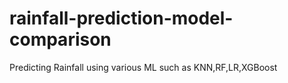 # rainfall-prediction-model-comparison
Predicting Rainfall using various ML such as KNN,RF,LR,XGBoost
